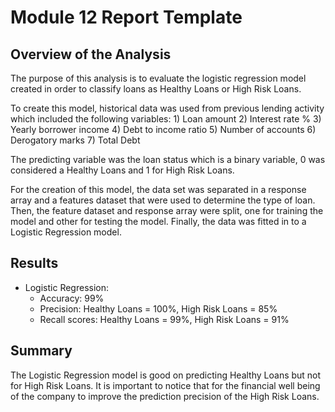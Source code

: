 # Module 12 Report Template

## Overview of the Analysis

The purpose of this analysis is to evaluate the logistic regression model created in order to classify loans as Healthy Loans or High Risk Loans. 

To create this model, historical data was used from previous lending activity which included the following variables:
    1) Loan amount
    2) Interest rate %
    3) Yearly borrower income
    4) Debt to income ratio
    5) Number of accounts
    6) Derogatory marks
    7) Total Debt

The predicting variable was the loan status which is a binary variable, 0 was considered a Healthy Loans and 1 for High Risk Loans.

For the creation of this model, the data set was separated in a response array and a features dataset that were used to determine the type of loan.
Then, the feature dataset and response array were split, one for training the model and other for testing the model.
Finally, the data was fitted in to a Logistic Regression model.

## Results

* Logistic Regression:
    - Accuracy: 99%
    - Precision: Healthy Loans = 100%, High Risk Loans = 85%
    - Recall scores: Healthy Loans = 99%, High Risk Loans = 91%

## Summary

The Logistic Regression model is good on predicting Healthy Loans but not for High Risk Loans.
It is important to notice that for the financial well being of the company to improve the prediction precision of the High Risk Loans.
